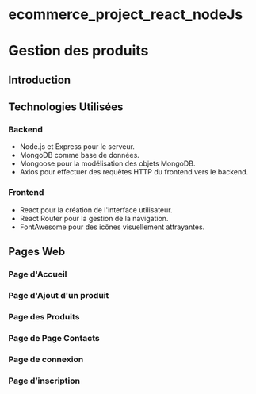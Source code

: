 # ecommerce_project_react_nodeJs
<h1> Gestion des produits</h1>
<h2>Introduction</h2>
<h2>Technologies Utilisées</h2>
<h3>Backend</h3>
<ul>
<li>Node.js et Express pour le serveur.</li>
<li>MongoDB comme base de données.</li>
<li>Mongoose pour la modélisation des objets MongoDB.</li>
<li>Axios pour effectuer des requêtes HTTP du frontend vers le backend.</li>
</ul>
<h3>Frontend</h3>
<ul>
<li>React pour la création de l'interface utilisateur.</li>
<li>React Router pour la gestion de la navigation.</li>
<li>FontAwesome pour des icônes visuellement attrayantes.</li>
</ul>
<h2>Pages Web </h2>
<h3>Page d'Accueil</h3>

<h3>Page d'Ajout d'un produit</h3>
<h3>Page des Produits</h3>
<h3>Page de Page Contacts</h3>
<h3>Page de connexion </h3>
<h3>Page d’inscription </h3>


